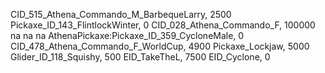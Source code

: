 CID_515_Athena_Commando_M_BarbequeLarry, 2500
Pickaxe_ID_143_FlintlockWinter, 0
CID_028_Athena_Commando_F, 100000
na
na
na
AthenaPickaxe:Pickaxe_ID_359_CycloneMale, 0
CID_478_Athena_Commando_F_WorldCup, 4900
Pickaxe_Lockjaw, 5000
Glider_ID_118_Squishy, 500
EID_TakeTheL, 7500
EID_Cyclone, 0
